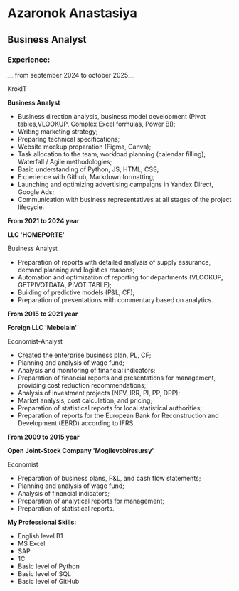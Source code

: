 # Azaronok Anastasiya

## Business Analyst

### Experience:

__ from september 2024 to october 2025__

KrokIT

__Business Analyst__

* Business direction analysis, business model development (Pivot tables,VLOOKUP, Complex Excel formulas, Power BI);
* Writing marketing strategy;
* Preparing technical specifications;
* Website mockup preparation (Figma, Canva);
* Task allocation to the team, workload planning (calendar filling), Waterfall / Agile methodologies;
* Basic understanding of Python, JS, HTML, CSS;
* Experience with Github, Markdown formatting;
* Launching and optimizing advertising campaigns in Yandex Direct, Google Ads;
* Communication with business representatives at all stages of the project lifecycle.


__From 2021 to 2024 year__

__LLC 'HOMEPORTE'__

Business Analyst

* Preparation of reports with detailed analysis of supply assurance, demand planning and logistics reasons;
* Automation and optimization of reporting for departments (VLOOKUP, GETPIVOTDATA, PIVOT TABLE);
* Building of predictive models (P&L, CF);
* Preparation of presentations with commentary based on analytics.

__From 2015 to 2021 year__

__Foreign LLC 'Mebelain'__

Economist-Analyst

* Created the enterprise business plan, PL, CF;
* Planning and analysis of wage fund;
* Analysis and monitoring of financial indicators;
* Preparation of financial reports and presentations for management, providing cost reduction recommendations;
* Analysis of investment projects (NPV, IRR, PI, PP, DPP);
* Market analysis, cost calculation, and pricing;
* Preparation of statistical reports for local statistical authorities;
* Preparation of reports for the European Bank for Reconstruction and Development (EBRD) according to IFRS.

__From 2009 to 2015 year__

__Open Joint-Stock Company 'Mogilevoblresursy'__

Economist

* Preparation of business plans, P&L, and cash flow statements;
* Planning and analysis of wage fund;
* Analysis of financial indicators;
* Preparation of analytical reports for management;
* Preparation of statistical reports.


__My Professional Skills:__
* English level B1
* MS Excel
* SAP
* 1С
* Basic level of Python
* Basic level of SQL
* Basic level of GitHub








